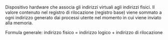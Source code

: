 Dispositivo hardware che associa gli indirizzi virtuali agli indirizzi fisici.
Il valore contenuto nel registro di rilocazione (registro base) viene sommato a ogni indirizzo generato dai processi utente nel momento in cui viene inviato alla memoria.

Formula generale:
indirizzo fisico = indirizzo logico + indirizzo di rilocazione